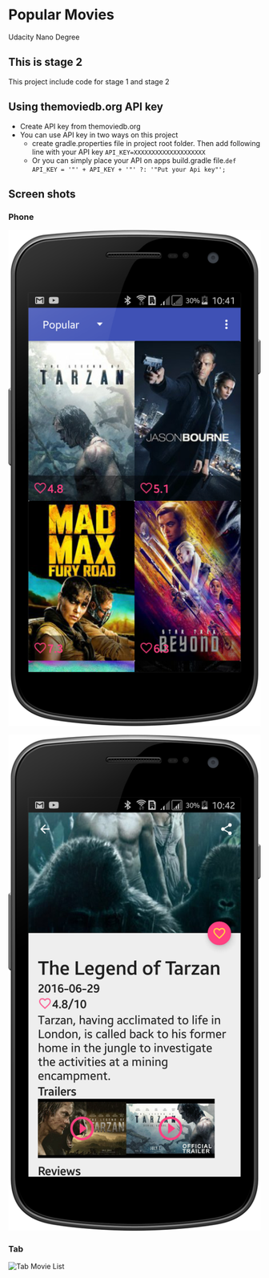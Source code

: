 # Popular Movies
Udacity Nano Degree

## This is stage 2 
This project include code for stage 1 and stage 2

## Using themoviedb.org API key

* Create API key from themoviedb.org 
* You can use API key in two ways on this project
	* create gradle.properties file in project root folder. Then add following line with your API key `API_KEY=XXXXXXXXXXXXXXXXXXXX`
	* Or you can simply place your API on apps build.gradle file.`def API_KEY = '"' + API_KEY + '"' ?: '"Put your Api key"';`

	
## Screen shots
### Phone
![Phone Movie List](https://github.com/sanathe06/popular_movies/raw/master/screenshots/phone_movie_list.png)

![Phone Movie Details](https://github.com/sanathe06/popular_movies/raw/master/screenshots/phone_movie_details.png)

### Tab
![Tab Movie List](https://github.com/sanathe06/popular_movies/raw/master/screenshots/tab_land_movie_list.png)